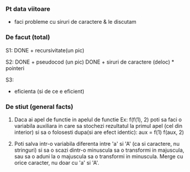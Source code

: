 ### Pt data viitoare
- faci probleme cu siruri de caractere & le discutam

### De facut (total)

S1:
  DONE + recursivitate(un pic)

S2:
  DONE + pseudocod (un pic)
  DONE + siruri de caractere (deloc) 
    * pointeri

S3:
  + eficienta (si de ce e eficient)


### De stiut (general facts)

1. Daca ai apel de functie in apelul de functie
  Ex: f(f(1), 2)
  poti sa faci o variabila auxiliara in care sa stochezi rezultatul la primul apel
  (cel din interior) si sa o folosesti dupa(si are efect identic):
  aux = f(1)
  f(aux, 2)

2. Poti salva intr-o variabila diferenta intre 'a' si 'A' (ca si caractere, nu stringuri)
  si sa o scazi dintr-o minuscula sa o transformi in majuscula,
  sau sa o aduni la o majuscula sa o transformi in minuscula.
  Merge cu orice caracter, nu doar cu 'a' si 'A'.
